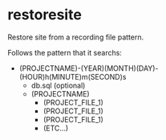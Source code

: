# restoresite
Restore site from a recording file pattern.

Follows the pattern that it searchs:

* (PROJECTNAME)-(YEAR)(MONTH)(DAY)-(HOUR)h(MINUTE)m(SECOND)s
  * db.sql (optional)
  * (PROJECTNAME)
    * (PROJECT_FILE_1)
    * (PROJECT_FILE_1)
    * (PROJECT_FILE_1)
    * (ETC...)
